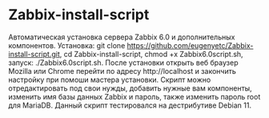 # Zabbix-install-script
Автоматическая установка сервера Zabbix 6.0 и дополнительных компонентов. 
Установка: git clone https://github.com/eugenyetc/Zabbix-install-script.git, cd Zabbix-install-script, chmod +x Zabbix6.0script.sh, запуск: ./Zabbix6.0script.sh.
После установки открыть веб браузер Mozilla или Chrome перейти по адресу http://localhost и закончить настройку при помоши мастера установки.
Скрипт можно отредактировать под свои нужды, добавить нужные вам компоненты, изменить имя базы данных Zabbix и пароль, также изменить пароль root для MariaDB.
Данный скрипт тестировался на дестрибутиве Debian 11.
